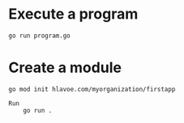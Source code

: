 Execute a program
=========================
    go run program.go

Create a module
========================
    go mod init hlavoe.com/myorganization/firstapp

    Run
        go run .